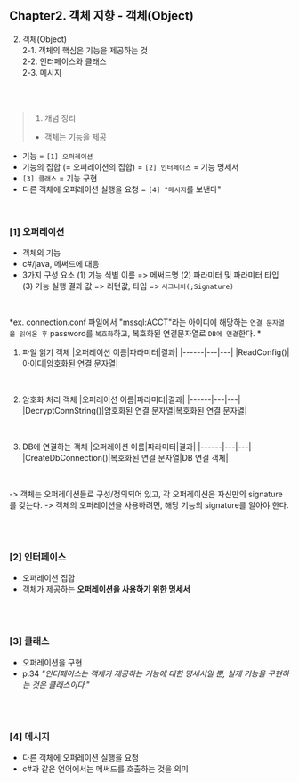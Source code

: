 ## Chapter2. 객체 지향 - 객체(Object) 

2. 객체(Object)  
2-1. 객체의 핵심은 기능을 제공하는 것  
2-2. 인터페이스와 클래스   
2-3. 메시지   

</br></br>

> 1. 개념 정리 
> - 객체는 기능을 제공
- 기능 = `[1] 오퍼레이션`
- 기능의 집합 (= 오퍼레이션의 집합) = `[2] 인터페이스` = 기능 명세서
- `[3] 클래스` = 기능 구현
- 다른 객체에 오퍼레이션 실행을 요청 = `[4] "메시지`를 보낸다"

</br>

### [1] 오퍼레이션

- 객체의 기능 
- c#/java, 메써드에 대응
- 3가지 구성 요소 
 (1) 기능 식별 이름 => 메써드명
 (2) 파라미터 및 파라미터 타입
 (3) 기능 실행 결과 값 => 리턴값, 타입
 => `시그니처(;Signature)`
 
</br>

*ex. connection.conf 파일에서 "mssql:ACCT"라는 아이디에 해당하는 `연결 문자열을 읽어온 후` password를 `복호화`하고, 복호화된 연결문자열로 `DB에 연결`한다. *
  
1. 파일 읽기 객체 
|오퍼레이션 이름|파라미터|결과|
|------|---|---|
|ReadConfig()|아이디|암호화된 연결 문자열|

<br/>

2. 암호화 처리 객체
|오퍼레이션 이름|파라미터|결과|
|------|---|---|
|DecryptConnString()|암호화된 연결 문자열|복호화된 연결 문자열|

<br/>

3. DB에 연결하는 객체 
|오퍼레이션 이름|파라미터|결과|
|------|---|---|
|CreateDbConnection()|복호화된 연결 문자열|DB 연결 객체|

<br/>

-> 객체는 오퍼레이션들로 구성/정의되어 있고, 각 오퍼레이션은 자신만의 signature를 갖는다. 
-> 객체의 오퍼레이션을 사용하려면, 해당 기능의 signature를 알아야 한다. 

</br></br>

### [2] 인터페이스

- 오퍼레이션 집합
- 객체가 제공하는 **오퍼레이션을 사용하기 위한 명세서**

</br></br>

### [3] 클래스
- 오퍼레이션을 구현
- p.34 *"인터페이스는 객체가 제공하는 기능에 대한 명세서일 뿐, 실제 기능을 구현하는 것은 클래스이다."*

</br></br>

### [4] 메시지 
- 다른 객체에 오퍼레이션 실행을 요청
- c#과 같은 언어에서는 메써드를 호출하는 것을 의미 






